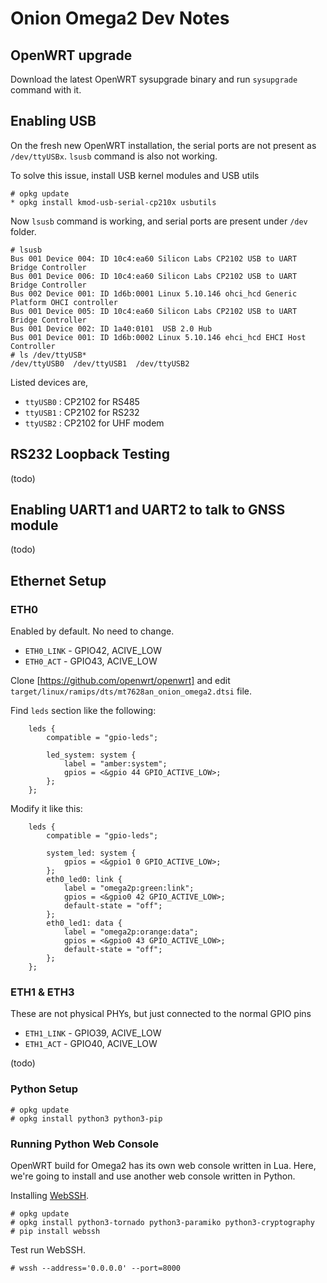 # Onion Omega2 Dev Notes

## OpenWRT upgrade

Download the latest OpenWRT sysupgrade binary and run `sysupgrade` command with it.


## Enabling USB

On the fresh new OpenWRT installation, the serial ports are not present as `/dev/ttyUSBx`.
`lsusb` command is also not working.

To solve this issue, install USB kernel modules and USB utils

```
# opkg update
* opkg install kmod-usb-serial-cp210x usbutils
```

Now `lsusb` command is working, and serial ports are present under `/dev` folder.

```
# lsusb
Bus 001 Device 004: ID 10c4:ea60 Silicon Labs CP2102 USB to UART Bridge Controller
Bus 001 Device 006: ID 10c4:ea60 Silicon Labs CP2102 USB to UART Bridge Controller
Bus 002 Device 001: ID 1d6b:0001 Linux 5.10.146 ohci_hcd Generic Platform OHCI controller
Bus 001 Device 005: ID 10c4:ea60 Silicon Labs CP2102 USB to UART Bridge Controller
Bus 001 Device 002: ID 1a40:0101  USB 2.0 Hub
Bus 001 Device 001: ID 1d6b:0002 Linux 5.10.146 ehci_hcd EHCI Host Controller
# ls /dev/ttyUSB*
/dev/ttyUSB0  /dev/ttyUSB1  /dev/ttyUSB2
```

Listed devices are,
* `ttyUSB0` : CP2102 for RS485
* `ttyUSB1` : CP2102 for RS232
* `ttyUSB2` : CP2102 for UHF modem


## RS232 Loopback Testing

(todo)


## Enabling UART1 and UART2 to talk to GNSS module

(todo)


## Ethernet Setup

### ETH0

Enabled by default. No need to change.

* `ETH0_LINK` - GPIO42, ACIVE_LOW
* `ETH0_ACT` - GPIO43, ACIVE_LOW

Clone [https://github.com/openwrt/openwrt] and edit `target/linux/ramips/dts/mt7628an_onion_omega2.dtsi` file.

Find `leds` section like the following:

```
	leds {
		compatible = "gpio-leds";

		led_system: system {
			label = "amber:system";
			gpios = <&gpio 44 GPIO_ACTIVE_LOW>;
		};
	};
```

Modify it like this:

```
	leds {
		compatible = "gpio-leds";

		system_led: system {
			gpios = <&gpio1 0 GPIO_ACTIVE_LOW>;
		};
		eth0_led0: link {
			label = "omega2p:green:link";
			gpios = <&gpio0 42 GPIO_ACTIVE_LOW>;
			default-state = "off";
		};
		eth0_led1: data {
			label = "omega2p:orange:data";
			gpios = <&gpio0 43 GPIO_ACTIVE_LOW>;
			default-state = "off";
		};
	};
```

### ETH1 & ETH3

These are not physical PHYs, but just connected to the normal GPIO pins

* `ETH1_LINK` - GPIO39, ACIVE_LOW
* `ETH1_ACT` - GPIO40, ACIVE_LOW

(todo)


### Python Setup

```
# opkg update
# opkg install python3 python3-pip
```


### Running Python Web Console

OpenWRT build for Omega2 has its own web console written in Lua.
Here, we're going to install and use another web console written in Python.

Installing [WebSSH](https://github.com/huashengdun/webssh).

```
# opkg update
# opkg install python3-tornado python3-paramiko python3-cryptography
# pip install webssh
```

Test run WebSSH.

```
# wssh --address='0.0.0.0' --port=8000
```
